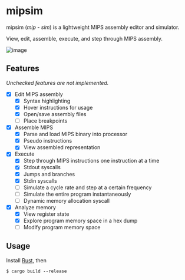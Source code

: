 # mipsim

mipsim (*mip - sim*) is a lightweight MIPS assembly editor and simulator.

View, edit, assemble, execute, and step through MIPS assembly.

![image](https://user-images.githubusercontent.com/11506439/224566792-0acbd91d-bddd-41c9-870b-8e2d00e20ac1.png)

## Features

*Unchecked features are not implemented.*

- [x] Edit MIPS assembly
  - [x] Syntax highlighting
  - [x] Hover instructions for usage
  - [x] Open/save assembly files
  - [ ] Place breakpoints
- [x] Assemble MIPS
  - [x] Parse and load MIPS binary into processor
  - [x] Pseudo instructions
  - [x] View assembled representation
- [x] Execute
  - [x] Step through MIPS instructions one instruction at a time
  - [x] Stdout syscalls
  - [x] Jumps and branches
  - [x] Stdin syscalls
  - [ ] Simulate a cycle rate and step at a certain frequency
  - [ ] Simulate the entire program instantaneously
  - [ ] Dynamic memory allocation syscall
- [x] Analyze memory
  - [x] View register state
  - [x] Explore program memory space in a hex dump
  - [ ] Modify program memory space

## Usage

Install [Rust](https://rust-lang.org), then

```
$ cargo build --release
```
